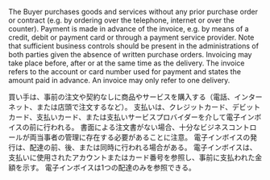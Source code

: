 The Buyer purchases goods and services without any prior purchase order or contract (e.g. by ordering over the telephone, internet or over the counter). Payment is made in advance of the invoice, e.g. by means of a credit, debit or payment card or through a payment service provider. Note that sufficient business controls should be present in the administrations of both parties given the absence of written purchase orders. Invoicing may take place before, after or at the same time as the delivery. The invoice refers to the account or card number used for payment and states the amount paid in advance. An invoice may only refer to one delivery.  

買い手は、事前の注文や契約なしに商品やサービスを購入する（電話、インターネット、または店頭で注文するなど）。 支払いは、クレジットカード、デビットカード、支払いカード、または支払いサービスプロバイダーを介して電子インボイスの前に行われる。 書面による注文書がない場合、十分なビジネスコントロールが両当事者の管理に存在する必要があることに注意。 電子インボイスの発行は、配達の前、後、または同時に行われる場合がある。 電子インボイスは、支払いに使用されたアカウントまたはカード番号を参照し、事前に支払われた金額を示す。 電子インボイスは1つの配達のみを参照できる。
